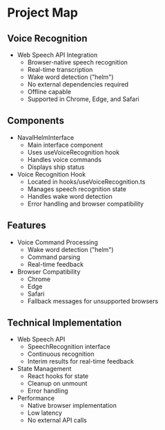# Project Map

## Voice Recognition <!-- markmap: fold -->
- Web Speech API Integration
  - Browser-native speech recognition
  - Real-time transcription
  - Wake word detection ("helm")
  - No external dependencies required
  - Offline capable
  - Supported in Chrome, Edge, and Safari

## Components <!-- markmap: fold -->
- NavalHelmInterface
  - Main interface component
  - Uses useVoiceRecognition hook
  - Handles voice commands
  - Displays ship status
- Voice Recognition Hook
  - Located in hooks/useVoiceRecognition.ts
  - Manages speech recognition state
  - Handles wake word detection
  - Error handling and browser compatibility

## Features <!-- markmap: fold -->
- Voice Command Processing
  - Wake word detection ("helm")
  - Command parsing
  - Real-time feedback
- Browser Compatibility
  - Chrome
  - Edge
  - Safari
  - Fallback messages for unsupported browsers

## Technical Implementation <!-- markmap: fold -->
- Web Speech API
  - SpeechRecognition interface
  - Continuous recognition
  - Interim results for real-time feedback
- State Management
  - React hooks for state
  - Cleanup on unmount
  - Error handling
- Performance
  - Native browser implementation
  - Low latency
  - No external API calls 